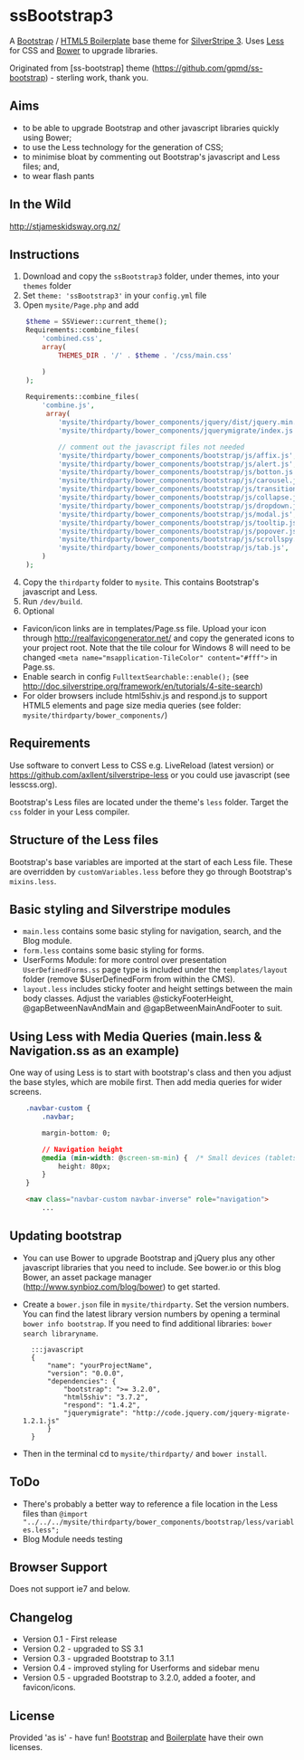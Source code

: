 # ssBootstrap3

A [Bootstrap](http://getbootstrap.com/) / [HTML5 Boilerplate](http://html5boilerplate.com/) base theme for [SilverStripe 3](http://www.silverstripe.org/).  Uses [Less](http://lesscss.org) for CSS and [Bower](http://bower.io) to upgrade libraries.

Originated from [ss-bootstrap] theme (https://github.com/gpmd/ss-bootstrap) - sterling work, thank you.


## Aims
* to be able to upgrade Bootstrap and other javascript libraries quickly using Bower;
* to use the Less technology for the generation of CSS;
* to minimise bloat by commenting out Bootstrap's javascript and Less files; and, 
* to wear flash pants


## In the Wild
http://stjameskidsway.org.nz/


## Instructions
1. Download and copy the `ssBootstrap3` folder, under themes, into your `themes` folder
2. Set `theme: 'ssBootstrap3'` in your `config.yml` file
3. Open `mysite/Page.php` and add
```php
	$theme = SSViewer::current_theme();
	Requirements::combine_files(
		'combined.css',
		array(
			THEMES_DIR . '/' . $theme . '/css/main.css'

		)
	);
        
	Requirements::combine_files(
		'combine.js',
		 array(
		 	'mysite/thirdparty/bower_components/jquery/dist/jquery.min.js',
		 	'mysite/thirdparty/bower_components/jquerymigrate/index.js',

		 	// comment out the javascript files not needed
			'mysite/thirdparty/bower_components/bootstrap/js/affix.js',
			'mysite/thirdparty/bower_components/bootstrap/js/alert.js',
			'mysite/thirdparty/bower_components/bootstrap/js/botton.js',
			'mysite/thirdparty/bower_components/bootstrap/js/carousel.js',
			'mysite/thirdparty/bower_components/bootstrap/js/transition.js',
			'mysite/thirdparty/bower_components/bootstrap/js/collapse.js', // depends on transition.js
			'mysite/thirdparty/bower_components/bootstrap/js/dropdown.js',
			'mysite/thirdparty/bower_components/bootstrap/js/modal.js',
			'mysite/thirdparty/bower_components/bootstrap/js/tooltip.js',
			'mysite/thirdparty/bower_components/bootstrap/js/popover.js',  // depends on tooltip.js
			'mysite/thirdparty/bower_components/bootstrap/js/scrollspy.js',
			'mysite/thirdparty/bower_components/bootstrap/js/tab.js',
		)
	);
```
4. Copy the `thirdparty` folder to `mysite`.  This contains Bootstrap's javascript and Less.
5. Run `/dev/build`.
6. Optional
 * Favicon/icon links are in templates/Page.ss file.  Upload your icon through http://realfavicongenerator.net/ and copy the generated icons to your project root.  Note that the tile colour for Windows 8 will need to be changed `<meta name="msapplication-TileColor" content="#fff">` in Page.ss.
 * Enable search in config `FulltextSearchable::enable();` (see http://doc.silverstripe.org/framework/en/tutorials/4-site-search)
 * For older browsers include html5shiv.js and respond.js to support HTML5 elements and page size media queries (see folder: `mysite/thirdparty/bower_components/`)


## Requirements
Use software to convert Less to CSS e.g. LiveReload (latest version) or https://github.com/axllent/silverstripe-less or you could use javascript (see lesscss.org).  

Bootstrap's Less files are located under the theme's `less` folder.  Target the `css` folder in your Less compiler.


## Structure of the Less files
Bootstrap's base variables are imported at the start of each Less file.  These are overridden by `customVariables.less` before they go through Bootstrap's `mixins.less`.


## Basic styling and Silverstripe modules
 * `main.less` contains some basic styling for navigation, search, and the Blog module.
 * `form.less` contains some basic styling for forms.  
 * UserForms Module: for more control over presentation `UserDefinedForms.ss` page type is included under the `templates/layout` folder (remove $UserDefinedForm from within the CMS).  
 * `layout.less` includes sticky footer and height settings between the main body classes.  Adjust the variables @stickyFooterHeight, @gapBetweenNavAndMain and @gapBetweenMainAndFooter to suit.


 ## Using Less with Media Queries (main.less & Navigation.ss as an example)
 One way of using Less is to start with bootstrap's class and then you adjust the base styles, which are mobile first.  Then add media queries for wider screens.
```css
	.navbar-custom {
		.navbar;

		margin-bottom: 0;

		// Navigation height
		@media (min-width: @screen-sm-min) {  /* Small devices (tablets, 768px and up) */
			height: 80px;
		}
	}
```

```html
	<nav class="navbar-custom navbar-inverse" role="navigation">
		...
```


## Updating bootstrap
* You can use Bower to upgrade Bootstrap and jQuery plus any other javascript libraries that you need to include.  See bower.io or this blog Bower, an asset package manager (http://www.synbioz.com/blog/bower) to get started.
* Create a `bower.json` file in `mysite/thirdparty`.  Set the version numbers.  You can find the latest library version numbers by opening a terminal `bower info bootstrap`.  If you need to find additional libraries: `bower search libraryname`.

		:::javascript
		{
			"name": "yourProjectName",
			"version": "0.0.0",
			"dependencies": {
				"bootstrap": ">= 3.2.0",
				"html5shiv": "3.7.2",
				"respond": "1.4.2",
				"jquerymigrate": "http://code.jquery.com/jquery-migrate-1.2.1.js" 
			}
		}

* Then in the terminal cd to `mysite/thirdparty/` and `bower install`.  


## ToDo
* There's probably a better way to reference a file location in the Less files than `@import "../../../mysite/thirdparty/bower_components/bootstrap/less/variables.less";`
* Blog Module needs testing


## Browser Support
Does not support ie7 and below.


## Changelog
* Version 0.1 - First release
* Version 0.2 - upgraded to SS 3.1
* Version 0.3 - upgraded Bootstrap to 3.1.1
* Version 0.4 - improved styling for Userforms and sidebar menu
* Version 0.5 - upgraded Bootstrap to 3.2.0, added a footer, and favicon/icons.


## License
Provided 'as is' - have fun! [Bootstrap](https://github.com/twbs/bootstrap/blob/master/LICENSE) and [Boilerplate](https://github.com/h5bp/html5-boilerplate/blob/master/LICENSE.md) have their own licenses.
